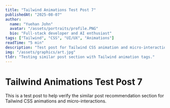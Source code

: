 ```yaml
---
title: "Tailwind Animations Test Post 7"
publishedAt: "2025-08-07"
author:
  name: "Yuehan John"
  avatar: "/assets/portraits/profile.PNG"
  bio: "Full-stack developer and AI enthusiast"
tags: ["Tailwind", "CSS", "UI/UX", "Animations"]
readTime: "5 min"
description: "Test post for Tailwind CSS animation and micro-interaction recommendations."
img: "/assets/graphics/art.jpg"
tldr: "Testing similar post section with Tailwind animation tags."
---
```


# Tailwind Animations Test Post 7

This is a test post to help verify the similar post recommendation section for Tailwind CSS animations and micro-interactions.
